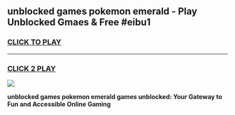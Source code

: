 
## unblocked games pokemon emerald - Play Unblocked Gmaes & Free #eibu1
<h3>
<a href="https://premium.freeplayer.one?title=unblocked_games_pokemon_emerald&ref=03M">CLICK TO PLAY</a></h3>
<hr>

<h3>
<a href="https://premium.freeplayer.one?title=unblocked_games_pokemon_emerald&ref=03M">CLICK 2 PLAY</a>
  
</h3>

<a href="https://premium.freeplayer.one?title=unblocked_games_pokemon_emerald&ref=03M"><img src="https://clearcache.store/games.png"></a>


**unblocked games pokemon emerald games unblocked: Your Gateway to Fun and Accessible Online Gaming**
